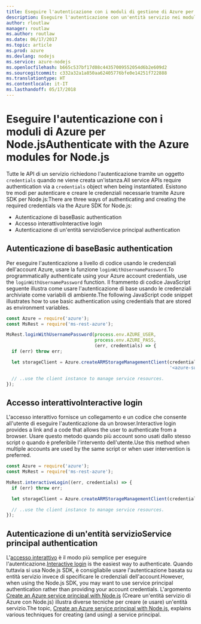 ```yaml
---
title: Eseguire l'autenticazione con i moduli di gestione di Azure per Node.js
description: Eseguire l'autenticazione con un'entità servizio nei moduli di gestione di Azure per Node.js
author: rloutlaw
manager: routlaw
ms.author: routlaw
ms.date: 06/17/2017
ms.topic: article
ms.prod: azure
ms.devlang: nodejs
ms.service: azure-nodejs
ms.openlocfilehash: b665c537bf17d08c44357009552054d6b2e609d2
ms.sourcegitcommit: c332a32a1a850aa62405776bfe0e14251f722888
ms.translationtype: HT
ms.contentlocale: it-IT
ms.lasthandoff: 05/17/2018
---
```

# <a name="authenticate-with-the-azure-modules-for-nodejs"></a><span data-ttu-id="10d88-103">Eseguire l'autenticazione con i moduli di Azure per Node.js</span><span class="sxs-lookup"><span data-stu-id="10d88-103">Authenticate with the Azure modules for Node.js</span></span> 

<span data-ttu-id="10d88-104">Tutte le API di un servizio richiedono l'autenticazione tramite un oggetto `credentials` quando ne viene creata un'istanza.</span><span class="sxs-lookup"><span data-stu-id="10d88-104">All service APIs require authentication via a `credentials` object when being instantiated.</span></span> <span data-ttu-id="10d88-105">Esistono tre modi per autenticare e creare le credenziali necessarie tramite Azure SDK per Node.js:</span><span class="sxs-lookup"><span data-stu-id="10d88-105">There are three ways of authenticating and creating the required credentials via the Azure SDK for Node.js:</span></span> 

- <span data-ttu-id="10d88-106">Autenticazione di base</span><span class="sxs-lookup"><span data-stu-id="10d88-106">Basic authentication</span></span>
- <span data-ttu-id="10d88-107">Accesso interattivo</span><span class="sxs-lookup"><span data-stu-id="10d88-107">Interactive login</span></span>
- <span data-ttu-id="10d88-108">Autenticazione di un'entità servizio</span><span class="sxs-lookup"><span data-stu-id="10d88-108">Service principal authentication</span></span>

## <a name="basic-authentication"></a><span data-ttu-id="10d88-109">Autenticazione di base</span><span class="sxs-lookup"><span data-stu-id="10d88-109">Basic authentication</span></span>

<span data-ttu-id="10d88-110">Per eseguire l'autenticazione a livello di codice usando le credenziali dell'account Azure, usare la funzione `loginWithUsernamePassword`.</span><span class="sxs-lookup"><span data-stu-id="10d88-110">To programmatically authenticate using your Azure account credentials, use the `loginWithUsernamePassword` function.</span></span> <span data-ttu-id="10d88-111">Il frammento di codice JavaScript seguente illustra come usare l'autenticazione di base usando le credenziali archiviate come variabili di ambiente.</span><span class="sxs-lookup"><span data-stu-id="10d88-111">The following JavaScript code snippet illustrates how to use basic authentication using credentials that are stored as environment variables.</span></span> 

```javascript
const Azure = require('azure');
const MsRest = require('ms-rest-azure');

MsRest.loginWithUsernamePassword(process.env.AZURE_USER, 
                                 process.env.AZURE_PASS, 
                                 (err, credentials) => {
  if (err) throw err;

  let storageClient = Azure.createARMStorageManagementClient(credentials, 
                                                             '<azure-subscription-id>');

  // ..use the client instance to manage service resources.
});
```

## <a name="interactive-login"></a><span data-ttu-id="10d88-112">Accesso interattivo</span><span class="sxs-lookup"><span data-stu-id="10d88-112">Interactive login</span></span>

<span data-ttu-id="10d88-113">L'accesso interattivo fornisce un collegamento e un codice che consente all'utente di eseguire l'autenticazione da un browser.</span><span class="sxs-lookup"><span data-stu-id="10d88-113">Interactive login provides a link and a code that allows the user to authenticate from a browser.</span></span> <span data-ttu-id="10d88-114">Usare questo metodo quando più account sono usati dallo stesso script o quando è preferibile l'intervento dell'utente.</span><span class="sxs-lookup"><span data-stu-id="10d88-114">Use this method when multiple accounts are used by the same script or when user intervention is preferred.</span></span>

```javascript
const Azure = require('azure');
const MsRest = require('ms-rest-azure');

MsRest.interactiveLogin((err, credentials) => {
  if (err) throw err;

  let storageClient = Azure.createARMStorageManagementClient(credentials, '<azure-subscription-id>');

  // ..use the client instance to manage service resources.
});
```

## <a name="service-principal-authentication"></a><span data-ttu-id="10d88-115">Autenticazione di un'entità servizio</span><span class="sxs-lookup"><span data-stu-id="10d88-115">Service principal authentication</span></span>

<span data-ttu-id="10d88-116">L'[accesso interattivo](#interactive-login) è il modo più semplice per eseguire l'autenticazione.</span><span class="sxs-lookup"><span data-stu-id="10d88-116">[Interactive login](#interactive-login) is the easiest way to authenticate.</span></span> <span data-ttu-id="10d88-117">Quando tuttavia si usa Node.js SDK, è consigliabile usare l'autenticazione basata su entità servizio invece di specificare le credenziali dell'account.</span><span class="sxs-lookup"><span data-stu-id="10d88-117">However, when using the Node.js SDK, you may want to use service principal authentication rather than providing your account credentials.</span></span> <span data-ttu-id="10d88-118">L'argomento [Create an Azure service principal with Node.js](./node-sdk-azure-authenticate-principal.md) (Creare un'entità servizio di Azure con Node.js) illustra diverse tecniche per creare (e usare) un'entità servizio.</span><span class="sxs-lookup"><span data-stu-id="10d88-118">The topic, [Create an Azure service principal with Node.js](./node-sdk-azure-authenticate-principal.md), explains various techniques for creating (and using) a service principal.</span></span> 